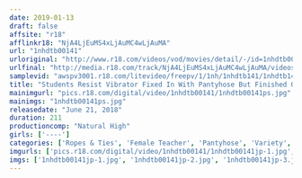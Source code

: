 ```yaml
---
date: 2019-01-13
draft: false
affsite: "r18"
afflinkr18: "NjA4LjEuMS4xLjAuMC4wLjAuMA"
url: "1nhdtb00141"
urloriginal: "http://www.r18.com/videos/vod/movies/detail/-/id=1nhdtb00141"
urlfinal: "http://media.r18.com/track/NjA4LjEuMS4xLjAuMC4wLjAuMA/videos/vod/movies/detail/-/id=1nhdtb00141"
samplevid: "awspv3001.r18.com/litevideo/freepv/1/1nh/1nhdtb141/1nhdtb141_dmb_w.mp4"
title: "Students Resist Vibrator Fixed In With Pantyhose But Finished Off With Aphrodisiac Cumming Everywhere - Reverse Home Visit To Teacher's House 2"
mainimgurl: "pics.r18.com/digital/video/1nhdtb00141/1nhdtb00141ps.jpg"
mainimgs: "1nhdtb00141ps.jpg"
releasedate: "June 21, 2018"
duration: 211
productioncomp: "Natural High"
girls: ['----']
categories: ['Ropes & Ties', 'Female Teacher', 'Pantyhose', 'Variety', 'Vibrator', 'Urination', 'Substance Use', 'Hi-Def']
imgurls: ['pics.r18.com/digital/video/1nhdtb00141/1nhdtb00141jp-1.jpg', 'pics.r18.com/digital/video/1nhdtb00141/1nhdtb00141jp-2.jpg', 'pics.r18.com/digital/video/1nhdtb00141/1nhdtb00141jp-3.jpg', 'pics.r18.com/digital/video/1nhdtb00141/1nhdtb00141jp-4.jpg', 'pics.r18.com/digital/video/1nhdtb00141/1nhdtb00141jp-5.jpg', 'pics.r18.com/digital/video/1nhdtb00141/1nhdtb00141jp-6.jpg', 'pics.r18.com/digital/video/1nhdtb00141/1nhdtb00141jp-7.jpg', 'pics.r18.com/digital/video/1nhdtb00141/1nhdtb00141jp-8.jpg', 'pics.r18.com/digital/video/1nhdtb00141/1nhdtb00141jp-9.jpg', 'pics.r18.com/digital/video/1nhdtb00141/1nhdtb00141jp-10.jpg', 'pics.r18.com/digital/video/1nhdtb00141/1nhdtb00141jp-11.jpg', 'pics.r18.com/digital/video/1nhdtb00141/1nhdtb00141jp-12.jpg', 'pics.r18.com/digital/video/1nhdtb00141/1nhdtb00141jp-13.jpg', 'pics.r18.com/digital/video/1nhdtb00141/1nhdtb00141jp-14.jpg', 'pics.r18.com/digital/video/1nhdtb00141/1nhdtb00141jp-15.jpg', 'pics.r18.com/digital/video/1nhdtb00141/1nhdtb00141jp-16.jpg', 'pics.r18.com/digital/video/1nhdtb00141/1nhdtb00141jp-17.jpg', 'pics.r18.com/digital/video/1nhdtb00141/1nhdtb00141jp-18.jpg', 'pics.r18.com/digital/video/1nhdtb00141/1nhdtb00141jp-19.jpg', 'pics.r18.com/digital/video/1nhdtb00141/1nhdtb00141jp-20.jpg']
imgs: ['1nhdtb00141jp-1.jpg', '1nhdtb00141jp-2.jpg', '1nhdtb00141jp-3.jpg', '1nhdtb00141jp-4.jpg', '1nhdtb00141jp-5.jpg', '1nhdtb00141jp-6.jpg', '1nhdtb00141jp-7.jpg', '1nhdtb00141jp-8.jpg', '1nhdtb00141jp-9.jpg', '1nhdtb00141jp-10.jpg', '1nhdtb00141jp-11.jpg', '1nhdtb00141jp-12.jpg', '1nhdtb00141jp-13.jpg', '1nhdtb00141jp-14.jpg', '1nhdtb00141jp-15.jpg', '1nhdtb00141jp-16.jpg', '1nhdtb00141jp-17.jpg', '1nhdtb00141jp-18.jpg', '1nhdtb00141jp-19.jpg', '1nhdtb00141jp-20.jpg']
---
```

